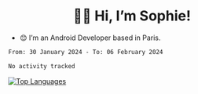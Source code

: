 <h1 align="center"> 👋🏽 Hi, I’m Sophie! </h1>  

- 😊 I’m an Android Developer based in Paris.

<!--START_SECTION:waka-->

```txt
From: 30 January 2024 - To: 06 February 2024

No activity tracked
```

<!--END_SECTION:waka-->

<!-- [![My GitHub stats](https://github-readme-stats.vercel.app/api?username=sophicapri&show_icons=true&theme=buefy)](https://github.com/anuraghazra/github-readme-stats) -->

[![Top Languages](https://github-readme-stats.vercel.app/api/top-langs/?username=sophicapri&langs_count=2&layout=compact)](https://github.com/anuraghazra/github-readme-stats) 

<!-- ![](https://github-readme-streak-stats.herokuapp.com/?user=sophicapri) -->
